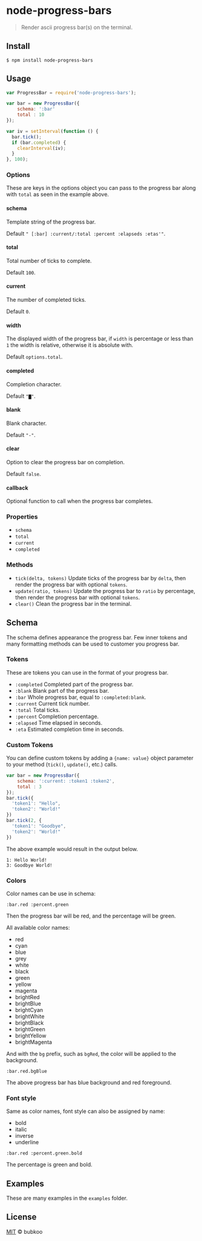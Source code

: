 # node-progress-bars

> Render ascii progress bar(s) on the terminal.

## Install

```
$ npm install node-progress-bars
```

## Usage

```javascript
var ProgressBar = require('node-progress-bars');

var bar = new ProgressBar({ 
    schema: ':bar'
    total : 10 
});

var iv = setInterval(function () {
  bar.tick();
  if (bar.completed) {
    clearInterval(iv);
  }
}, 100);
```

### Options

These are keys in the options object you can pass to the progress bar along with
`total` as seen in the example above.

#### schema

Template string of the progress bar. 

Default `" [:bar] :current/:total :percent :elapseds :etas'"`.

#### total

Total number of ticks to complete. 

Default `100`.

#### current

The number of completed ticks. 

Default `0`.

#### width
 
The displayed width of the progress bar, if `width` is percentage or less 
than `1` the width is relative, otherwise it is absolute with. 

Default `options.total`.


#### completed 

Completion character. 

Default `"▇"`.

#### blank 

Blank character. 

Default `"-"`.

#### clear 

Option to clear the progress bar on completion. 

Default `false`.

#### callback 

Optional function to call when the progress bar completes.


### Properties
 
 - `schema`
 - `total`
 - `current`
 - `completed`

### Methods

 - `tick(delta, tokens)` Update ticks of the progress bar by `delta`, then render the progress bar with optional `tokens`.
 - `update(ratio, tokens)` Update the progress bar to `ratio` by percentage, then render the progress bar with optional `tokens`.
 - `clear()` Clean the progress bar in the terminal.

## Schema

The schema defines appearance the progress bar. Few inner tokens and many 
formatting methods can be used to customer you progress bar.  

### Tokens

These are tokens you can use in the format of your progress bar.

- `:completed` Completed part of the progress bar.
- `:blank` Blank part of  the progress bar.
- `:bar` Whole progress bar, equal to `:completed:blank`.
- `:current` Current tick number.
- `:total` Total ticks.
- `:percent` Completion percentage.
- `:elapsed` Time elapsed in seconds.
- `:eta` Estimated completion time in seconds.

### Custom Tokens

You can define custom tokens by adding a `{name: value}` object parameter to your method (`tick()`, `update()`, etc.) calls.

```javascript
var bar = new ProgressBar({
    schema: ':current: :token1 :token2',
    total : 3 
});
bar.tick({
  'token1': "Hello",
  'token2': "World!"
})
bar.tick(2, {
  'token1': "Goodbye",
  'token2': "World!"
})
```

The above example would result in the output below.

```
1: Hello World!
3: Goodbye World!
```

### Colors

Color names can be use in schema:

```
:bar.red :percent.green
```

Then the progress bar will be red, and the percentage will be green.

All available color names:

- red
- cyan
- blue
- grey
- white
- black
- green
- yellow
- magenta
- brightRed
- brightBlue
- brightCyan
- brightWhite
- brightBlack
- brightGreen
- brightYellow
- brightMagenta

And with the `bg` prefix, such as `bgRed`, the color will be applied to the background.

```
:bar.red.bgBlue
```

The above progress bar has blue background and red foreground.


### Font style

Same as color names, font style can also be assigned by name:

- bold
- italic
- inverse
- underline

```
:bar.red :percent.green.bold
```

The percentage is green and bold.

## Examples

These are many examples in the `examples` folder.

## License

[MIT](https://github.com/bubkoo/ansi.js/blob/master/LICENSE) © bubkoo
